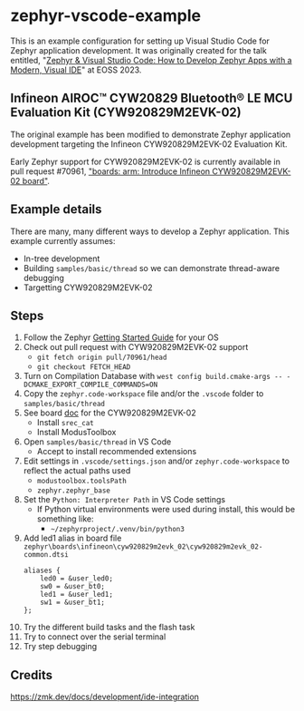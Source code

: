 # zephyr-vscode-example

This is an example configuration for setting up Visual Studio Code for Zephyr application development. It was originally created for the talk entitled, "[Zephyr & Visual Studio Code: How to Develop Zephyr Apps with a Modern, Visual IDE](https://youtu.be/IKNHPmG-Qxo)" at EOSS 2023.

## Infineon AIROC™ CYW20829 Bluetooth® LE MCU Evaluation Kit (CYW920829M2EVK-02)

The original example has been modified to demonstrate Zephyr application development targeting the Infineon CYW920829M2EVK-02 Evaluation Kit.

Early Zephyr support for CYW920829M2EVK-02 is currently available in pull request #70961, ["boards: arm: Introduce Infineon CYW920829M2EVK-02 board"](https://github.com/zephyrproject-rtos/zephyr/pull/70961).

## Example details

There are many, many different ways to develop a Zephyr application. This example currently assumes:

* In-tree development
* Building `samples/basic/thread` so we can demonstrate thread-aware debugging
* Targetting CYW920829M2EVK-02

## Steps

1. Follow the Zephyr [Getting Started Guide](https://docs.zephyrproject.org/latest/develop/getting_started/index.html) for your OS
1. Check out pull request with CYW920829M2EVK-02 support
    - `git fetch origin pull/70961/head`
    - `git checkout FETCH_HEAD`
1. Turn on Compilation Database with `west config build.cmake-args -- -DCMAKE_EXPORT_COMPILE_COMMANDS=ON`
1. Copy the `zephyr.code-workspace` file and/or the `.vscode` folder to `samples/basic/thread`
1. See board [doc](https://github.com/sreeramIfx/zephyr/blob/1e2c711baa45347ba2100acd4ecee13d357560b4/boards/infineon/cyw920829m2evk_02/doc/index.rst) for the CYW920829M2EVK-02
    - Install `srec_cat`
    - Install ModusToolbox
1. Open `samples/basic/thread` in VS Code
    - Accept to install recommended extensions
1. Edit settings in `.vscode/settings.json` and/or `zephyr.code-workspace` to reflect the actual paths used
    - `modustoolbox.toolsPath`
    - `zephyr.zephyr_base`
1. Set the `Python: Interpreter Path` in VS Code settings
    - If Python virtual environments were used during install, this would be something like:
	    - `~/zephyrproject/.venv/bin/python3`
1. Add led1 alias in board file `zephyr\boards\infineon\cyw920829m2evk_02\cyw920829m2evk_02-common.dtsi`
    ```
    aliases {
		led0 = &user_led0;
		sw0 = &user_bt0;
		led1 = &user_led1;
		sw1 = &user_bt1;
	};
    ```
1. Try the different build tasks and the flash task
1. Try to connect over the serial terminal
1. Try step debugging

## Credits

https://zmk.dev/docs/development/ide-integration
